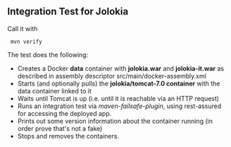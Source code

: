 ## Integration Test for Jolokia

  Call it with
  
 ` mvn verify`

 The test does the following:

  * Creates a Docker **data** container with **jolokia.war** and **jolokia-it.war**  as described in assembly descriptor src/main/docker-assembly.xml
  * Starts (and optionally pulls) the **jolokia/tomcat-7.0 container** with the data container linked to it
  * Waits until Tomcat is up (i.e. until it is reachable via an HTTP request)
  * Runs an integration test via *maven-failsafe-plugin*, using rest-assured for accessing the deployed app.
  * Prints out some version information about the container running (in order prove that's not a fake)
  * Stops and removes the containers.

